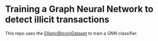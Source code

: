 # Training a Graph Neural Network to detect illicit transactions

This repo uses the [EllipticBitcoinDataset](
https://www.elliptic.co/media-center/elliptic-releases-bitcoin-transactions-data
) to train a GNN classifier.
